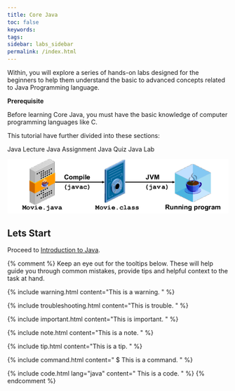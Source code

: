 ```yaml
---
title: Core Java
toc: false
keywords:
tags:
sidebar: labs_sidebar
permalink: /index.html
---
```


Within, you will explore a series of hands-on labs designed for the beginners to help them understand the basic to advanced concepts related to Java Programming language.

**Prerequisite**

Before learning Core Java, you must have the basic knowledge of computer programming languages like C.

This tutorial have further divided into these sections:

<span class="label label-lecture">Java Lecture</span>
<span class="label label-assignment">Java Assignment</span>
<span class="label label-quiz">Java Quiz</span>
<span class="label label-lab">Java Lab</span>


   ![](./images/common/platform.png)


## Lets Start

Proceed to [Introduction to Java](intro_java_overview.html).

{% comment %} 
Keep an eye out for the tooltips below. These will help guide you through common mistakes, provide tips and helpful context to the task at hand. 

{% include warning.html content="This is a warning.
" %}

{% include troubleshooting.html content="This is trouble.
" %}

{% include important.html content="This is important.
" %}

{% include note.html content="This is a note.
" %}

{% include tip.html content="This is a tip.
" %}

{% include command.html content=" $ This is a command.
" %}

{% include code.html lang="java" content=" This is a code.
" %}
{% endcomment %}
